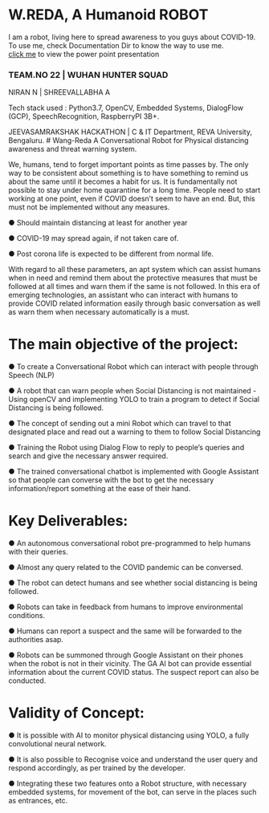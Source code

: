 
<h1>W.REDA, A Humanoid ROBOT</h1>
<p>I am a robot, living here to spread awareness to you guys about COVID-19. To use me, check Documentation Dir to know the way to use me.<br>
<a href="https://docs.google.com/presentation/d/1xS3qxmsi2Zo8kPi4fBtyTkgYPsUaxOE2IgsJvpOINIE/edit?usp=sharing">click me</a> to view the power point presentation<br>
</P>
<h3>TEAM.NO 22 | WUHAN HUNTER SQUAD</h3>
<h8>NIRAN N   |   SHREEVALLABHA A</h8>
<p>Tech stack used : Python3.7, OpenCV, Embedded Systems, DialogFlow (GCP), SpeechRecognition, RaspberryPI 3B+.</p>
<h8>JEEVASAMRAKSHAK HACKATHON | C & IT Department, REVA University, Bengaluru.</h8>
# Wang-Reda
 A Conversational Robot for Physical distancing awareness and threat warning system.

We, humans, tend to forget important points as time passes by. The only way to be consistent about something is to have something to remind us about the same until it becomes a habit for us. It is fundamentally not possible to stay under home quarantine for a long time.
People need to start working at one point, even if COVID doesn’t seem to have an end. But, this must not be implemented without any measures.

● Should maintain distancing at least for another year

● COVID-19 may spread again, if not taken care of.

● Post corona life is expected to be different from normal life.

With regard to all these parameters, an apt system which can assist humans when in need and remind them about the protective measures that must be followed at all times and warn them if the same is not followed. In this era of emerging technologies, an assistant who can interact with humans to provide COVID related information easily through basic conversation as well as warn them when necessary automatically is a must.

# The main objective of the project:
● To create a Conversational Robot which can interact with people through
Speech (NLP)

● A robot that can warn people when Social Distancing is not maintained - Using openCV and implementing YOLO to train a program to detect if Social Distancing is being followed.

● The concept of sending out a mini Robot which can travel to that designated place and read out a warning to them to follow Social
Distancing 

● Training the Robot using Dialog Flow to reply to people’s queries and search and give the necessary answer required.

● The trained conversational chatbot is implemented with Google Assistant so that people can converse with the bot to get the necessary information/report something at the ease of their hand.

# Key Deliverables:
● An autonomous conversational robot pre-programmed to help humans with their queries.

● Almost any query related to the COVID pandemic can be conversed.

● The robot can detect humans and see whether social distancing is being followed.

● Robots can take in feedback from humans to improve environmental conditions.

● Humans can report a suspect and the same will be forwarded to the authorities asap.

● Robots can be summoned through Google Assistant on their phones when the robot is not in their vicinity. The GA AI bot can provide essential information about the current COVID status. The suspect report can also be conducted.


# Validity of Concept:
● It is possible with AI to monitor physical distancing using YOLO, a fully convolutional neural network.

● It is also possible to Recognise voice and understand the user query and respond accordingly, as per trained by the developer.

● Integrating these two features onto a Robot structure, with necessary embedded systems, for movement of the bot, can serve in the places such as entrances, etc.
